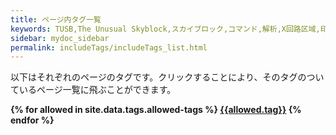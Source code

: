 ```yaml
---
title: ページ内タグ一覧
keywords: TUSB,The Unusual Skyblock,スカイブロック,コマンド,解析,X回路区域,印玉
sidebar: mydoc_sidebar
permalink: includeTags/includeTags_list.html
---
```


以下はそれぞれのページのタグです。クリックすることにより、そのタグのついているページ一覧に飛ぶことができます。

<div class="tags">
<b>
{% for allowed in site.data.tags.allowed-tags %}
<a href="{{ allowed.folder | prepend : site.data.tags.baseurl }}" class="btn btn-default navbar-btn cursorNorm" role="button">{{allowed.tag}}</a>
{% endfor %}
</b>
</div>
